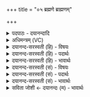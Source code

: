 +++
title = "०५ ब्रह्मणे ब्राह्मणम्"

+++
<details><summary>पदपाठः - दयानन्दादि</summary>

ब्रह्म॒णे। ब्रा॒ह्म॒णम्। क्ष॒त्राय॑। रा॒ज॒न्य᳖म्। म॒रुद्भ्य॒ इति॑ म॒रुद्ऽभ्यः॑। वैश्य॑म्। तप॑से। शू॒द्रम्। तम॑से। तस्क॑रम्। ना॒र॒काय॑। वी॒र॒हणाम्। वी॒र॒हन॒मिति॑ वीर॒ऽहन॑म्। पा॒प्मने॑। क्ली॒बम्। आ॒क्र॒याया॒ इत्या॑ऽऽक्र॒यायै॑। अ॒यो॒गूम्। कामा॑य। पुं॒श्च॒लूम्। अति॑क्रुष्टा॒येत्यति॑ऽक्रुष्टाय। मा॒ग॒धम्। ५।
</details>

<details><summary>अधिमन्त्रम् (VC)</summary>

- परमेश्वरो देवता
- नारायण ऋषिः
- स्वराडतिशक्वरी
- पञ्चमः
</details>

<details><summary>दयानन्द-सरस्वती (हि) - विषयः</summary>

ईश्वर के तुल्य राजा को भी करना चाहिए, इस विषय को अगले मन्त्र में कहा है ॥
</details>

<details><summary>दयानन्द-सरस्वती (हि) - पदार्थः</summary>

पदार्थान्वयभाषाः -  हे परमेश्वर वा राजन् ! आप इस जगत् में (ब्रह्मणे) वेद और ईश्वर के ज्ञान के प्रचार के अर्थ (ब्राह्मणम्) वेद ईश्वर के जाननेवाले को (क्षत्राय) राज्य की रक्षा के लिए (राजन्यम्) राजपूत को (मरुद्भ्यः) पशु आदि प्रजा के लिए (वैश्यम्) प्रजाओं में प्रसिद्ध जन को (तपसे) दुःख से उत्पन्न होनेवाले सेवन के अर्थ (शूद्रम्) प्रीति से सेवा करने तथा शुद्धि करनेहारे शूद्र को सब ओर से उत्पन्न कीजिए (तमसे) अन्धकार के लिए प्रवृत्त हुए (तस्करम्) चोर को (नारकाय) दुःख बन्धन में हुए कारागार के लिए (वीरहणम्) वीरों को मारनेहारे जन को (पाप्मने) पापाचरण के लिए प्रवृत्त हुए (क्लीबम्) नपुंसक को (आक्रयायै) प्राणियों की जिसमें भागाभूगी होती, उस हिंसा के अर्थ प्रवृत्त (अयोगूम्) लोहे के हथियार विशेष के साथ चलनेहारे जन को (कामाय) विषय सेवन के लिए प्रवृत्त हुई (पुंश्चलूम्) पुरुषों के साथ जिसका चित्त चलायमान उस व्यभिचारिणी स्त्री को और (अतिक्रुष्टाय) अत्यन्त निन्दा करने के लिए प्रवृत्त हुए (मागधम्) भाट को दूर पहुँचाइये ॥५ ॥
</details>

<details><summary>दयानन्द-सरस्वती (हि) - भावार्थः</summary>

भावार्थभाषाः -  हे राजन् ! जैसे जगदीश्वर जगत् में परोपकार के लिए पदार्थों को उत्पन्न करता और दोषों को निवृत्त करता है, वैसे आप राज्य में सज्जनों की उन्नति कीजिए, दुष्टों को निकालिए, दण्ड और ताड़ना भी दीजिए, जिससे शुभ गुणों की प्रवृत्ति और दुष्ट व्यसनों की निवृत्ति होवे ॥५ ॥
</details>

<details><summary>दयानन्द-सरस्वती (सं) - विषयः</summary>

ईश्वरवद्राज्ञापि कर्त्तव्यमित्याह ॥
</details>

<details><summary>दयानन्द-सरस्वती (सं) - पदार्थः</summary>

पदार्थान्वयभाषाः -  हे परमेश्वर राजन् ! वा त्वमत्र ब्रह्मणे ब्राह्मणं क्षत्राय राजन्यं मरुद्भ्यो वैश्यं तपसे शूद्रं सर्वतो जनय, तमसे तस्करं नारकाय वीरहणं पाप्मने क्लीबमाक्रयाया अयोगूं कामाय पुंश्चलूमतिक्रुष्टाय मागधञ्च दूरे यमय ॥५ ॥
</details>

<details><summary>दयानन्द-सरस्वती (सं) - भावार्थः</summary>

भावार्थभाषाः -  हे राजन् ! यथा जगदीश्वरो जगति परोपकाराय पदार्थान् जनयति, दोषान् निवारयति, तथा त्वमिह राज्ये सज्जनानुत्कर्षय दुष्टान् निःसारय दण्डय ताडय च, यतः शुभगुणानां प्रवृत्तिर्दुर्व्यसनानाञ्च निवृत्तिः स्यात् ॥५ ॥
</details>

<details><summary>सविता जोशी ← दयानन्दः (म) - भावार्थः</summary>

भावार्थभाषाः -  हे राजा ! परमेश्वर जसा परोपकार करण्यासाठी जगातील पदार्थ उत्पन्न करतो व दोष नाहीसे करतो, तसे तूही राज्यातील सज्जनांना उन्नत करून दुष्टांना दंड दे. ज्यामुळै त्यांनी चांगले वर्तन करावे व दुष्ट व्यसने नष्ट व्हावीत.
</details>
